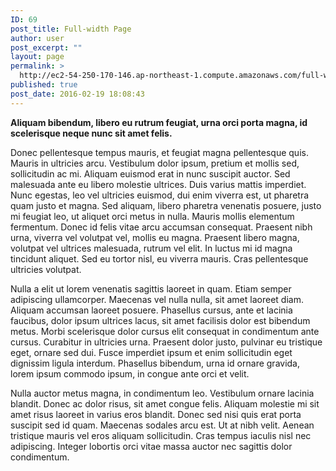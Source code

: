 ```yaml
---
ID: 69
post_title: Full-width Page
author: user
post_excerpt: ""
layout: page
permalink: >
  http://ec2-54-250-170-146.ap-northeast-1.compute.amazonaws.com/full-width-page/
published: true
post_date: 2016-02-19 18:08:43
---
```

<strong>Aliquam bibendum, libero eu rutrum feugiat, urna orci porta magna, id scelerisque neque nunc sit amet felis. </strong>

Donec pellentesque tempus mauris, et feugiat magna pellentesque quis. Mauris in ultricies arcu. Vestibulum dolor ipsum, pretium et mollis sed, sollicitudin ac mi. Aliquam euismod erat in nunc suscipit auctor. Sed malesuada ante eu libero molestie ultrices. Duis varius mattis imperdiet. Nunc egestas, leo vel ultricies euismod, dui enim viverra est, ut pharetra quam justo et magna. Sed aliquam, libero pharetra venenatis posuere, justo mi feugiat leo, ut aliquet orci metus in nulla. Mauris mollis elementum fermentum. Donec id felis vitae arcu accumsan consequat. Praesent nibh urna, viverra vel volutpat vel, mollis eu magna. Praesent libero magna, volutpat vel ultrices malesuada, rutrum vel elit. In luctus mi id magna tincidunt aliquet. Sed eu tortor nisl, eu viverra mauris. Cras pellentesque ultricies volutpat.

Nulla a elit ut lorem venenatis sagittis laoreet in quam. Etiam semper adipiscing ullamcorper. Maecenas vel nulla nulla, sit amet laoreet diam. Aliquam accumsan laoreet posuere. Phasellus cursus, ante et lacinia faucibus, dolor ipsum ultrices lacus, sit amet facilisis dolor est bibendum metus. Morbi scelerisque dolor cursus elit consequat in condimentum ante cursus. Curabitur in ultricies urna. Praesent dolor justo, pulvinar eu tristique eget, ornare sed dui. Fusce imperdiet ipsum et enim sollicitudin eget dignissim ligula interdum. Phasellus bibendum, urna id ornare gravida, lorem ipsum commodo ipsum, in congue ante orci et velit.

Nulla auctor metus magna, in condimentum leo. Vestibulum ornare lacinia blandit. Donec ac dolor risus, sit amet congue felis. Aliquam molestie mi sit amet risus laoreet in varius eros blandit. Donec sed nisi quis erat porta suscipit sed id quam. Maecenas sodales arcu est. Ut at nibh velit. Aenean tristique mauris vel eros aliquam sollicitudin. Cras tempus iaculis nisl nec adipiscing. Integer lobortis orci vitae massa auctor nec sagittis dolor condimentum.